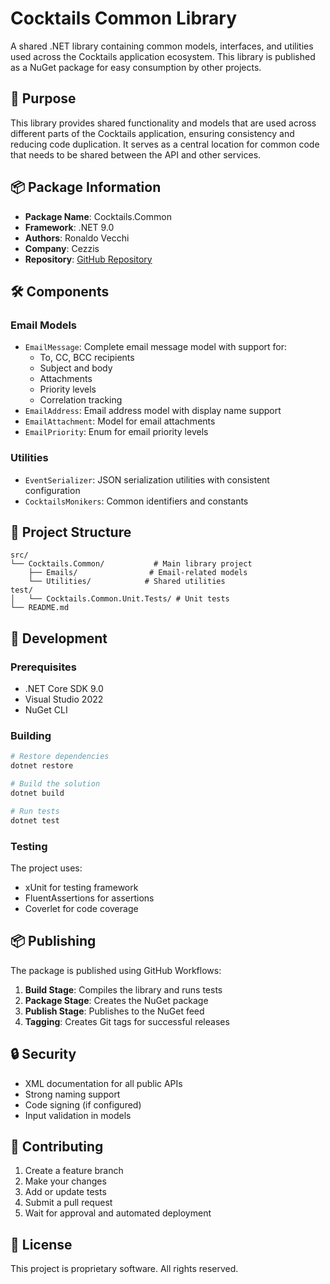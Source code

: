# Cocktails Common Library

A shared .NET library containing common models, interfaces, and utilities used across the Cocktails application ecosystem. This library is published as a NuGet package for easy consumption by other projects.

## 🎯 Purpose

This library provides shared functionality and models that are used across different parts of the Cocktails application, ensuring consistency and reducing code duplication. It serves as a central location for common code that needs to be shared between the API and other services.

## 📦 Package Information

- **Package Name**: Cocktails.Common
- **Framework**: .NET 9.0
- **Authors**: Ronaldo Vecchi
- **Company**: Cezzis
- **Repository**: [GitHub Repository](https://github.com/mtnvencenzo/cezzis-com-cocktails-common)

## 🛠️ Components

### Email Models
- `EmailMessage`: Complete email message model with support for:
  - To, CC, BCC recipients
  - Subject and body
  - Attachments
  - Priority levels
  - Correlation tracking
- `EmailAddress`: Email address model with display name support
- `EmailAttachment`: Model for email attachments
- `EmailPriority`: Enum for email priority levels

### Utilities
- `EventSerializer`: JSON serialization utilities with consistent configuration
- `CocktailsMonikers`: Common identifiers and constants

## 📁 Project Structure

```
src/
└── Cocktails.Common/           # Main library project
    ├── Emails/                # Email-related models
    └── Utilities/            # Shared utilities
test/
│   └── Cocktails.Common.Unit.Tests/ # Unit tests
└── README.md
```

## 🚀 Development

### Prerequisites
- .NET Core SDK 9.0
- Visual Studio 2022
- NuGet CLI

### Building
```bash
# Restore dependencies
dotnet restore

# Build the solution
dotnet build

# Run tests
dotnet test
```

### Testing
The project uses:
- xUnit for testing framework
- FluentAssertions for assertions
- Coverlet for code coverage

## 📦 Publishing

The package is published using GitHub Workflows:

1. **Build Stage**: Compiles the library and runs tests
2. **Package Stage**: Creates the NuGet package
3. **Publish Stage**: Publishes to the NuGet feed
4. **Tagging**: Creates Git tags for successful releases

## 🔒 Security

- XML documentation for all public APIs
- Strong naming support
- Code signing (if configured)
- Input validation in models

## 🤝 Contributing

1. Create a feature branch
2. Make your changes
3. Add or update tests
4. Submit a pull request
5. Wait for approval and automated deployment

## 📄 License

This project is proprietary software. All rights reserved. 